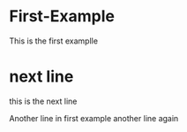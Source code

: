 # First-Example
This is the first examplle

# next line
this is the next line

Another line in first example
another line again


